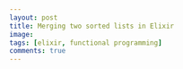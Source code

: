 ```yaml
---
layout: post
title: Merging two sorted lists in Elixir
image:
tags: [elixir, functional programming]
comments: true
---
```


<script src="https://gist.github.com/tomjoro/c53f455cb14a84172589b5d5782e9eb7.js"></script>
